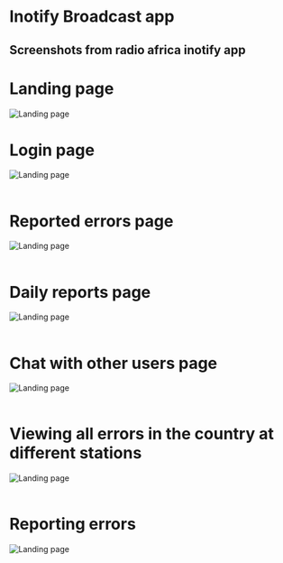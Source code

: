 # Inotify Broadcast app
## Screenshots from radio africa inotify app <br>

# Landing page

![Landing page](img/inotify.jpeg)


# Login page

![Landing page](img/login.jpeg)
<br>
<br>
# Reported errors page

![Landing page](img/issues.jpeg)
<br>
<br>
# Daily reports page

![Landing page](img/new.jpeg)
<br>
<br>
# Chat with other users page

![Landing page](img/chat.jpeg)
<br>
<br>
# Viewing all errors in the country at different stations

![Landing page](img/map.jpeg)
<br>
<br>
# Reporting errors

![Landing page](img/update.jpeg)
